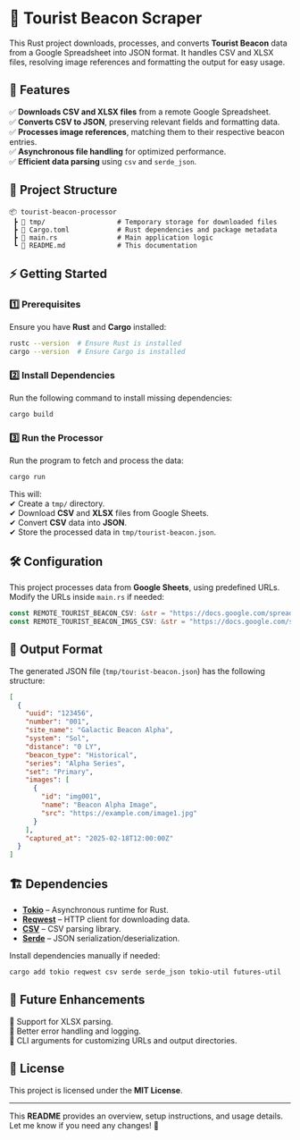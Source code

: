 # 🚀 Tourist Beacon Scraper

This Rust project downloads, processes, and converts **Tourist Beacon** data from a Google Spreadsheet into JSON format. It handles CSV and XLSX files, resolving image references and formatting the output for easy usage.  

## 📌 Features  
✅ **Downloads CSV and XLSX files** from a remote Google Spreadsheet.  
✅ **Converts CSV to JSON**, preserving relevant fields and formatting data.  
✅ **Processes image references**, matching them to their respective beacon entries.  
✅ **Asynchronous file handling** for optimized performance.  
✅ **Efficient data parsing** using `csv` and `serde_json`.  

## 📂 Project Structure  

```
📦 tourist-beacon-processor
 ┣ 📂 tmp/                  # Temporary storage for downloaded files
 ┣ 📜 Cargo.toml            # Rust dependencies and package metadata
 ┣ 📜 main.rs               # Main application logic
 ┗ 📜 README.md             # This documentation
```

## ⚡ Getting Started  

### 1️⃣ Prerequisites  
Ensure you have **Rust** and **Cargo** installed:  
```sh
rustc --version  # Ensure Rust is installed
cargo --version  # Ensure Cargo is installed
```

### 2️⃣ Install Dependencies  
Run the following command to install missing dependencies:  
```sh
cargo build
```

### 3️⃣ Run the Processor  
Run the program to fetch and process the data:  
```sh
cargo run
```

This will:  
✔ Create a `tmp/` directory.  
✔ Download **CSV** and **XLSX** files from Google Sheets.  
✔ Convert **CSV** data into **JSON**.  
✔ Store the processed data in `tmp/tourist-beacon.json`.  

## 🛠 Configuration  
This project processes data from **Google Sheets**, using predefined URLs. Modify the URLs inside `main.rs` if needed:  

```rust
const REMOTE_TOURIST_BEACON_CSV: &str = "https://docs.google.com/spreadsheets/d/...";
const REMOTE_TOURIST_BEACON_IMGS_CSV: &str = "https://docs.google.com/spreadsheets/d/...";
```

## 📜 Output Format  
The generated JSON file (`tmp/tourist-beacon.json`) has the following structure:

```json
[
  {
    "uuid": "123456",
    "number": "001",
    "site_name": "Galactic Beacon Alpha",
    "system": "Sol",
    "distance": "0 LY",
    "beacon_type": "Historical",
    "series": "Alpha Series",
    "set": "Primary",
    "images": [
      {
        "id": "img001",
        "name": "Beacon Alpha Image",
        "src": "https://example.com/image1.jpg"
      }
    ],
    "captured_at": "2025-02-18T12:00:00Z"
  }
]
```

## 🏗 Dependencies  
- **[Tokio](https://crates.io/crates/tokio)** – Asynchronous runtime for Rust.  
- **[Reqwest](https://crates.io/crates/reqwest)** – HTTP client for downloading data.  
- **[CSV](https://crates.io/crates/csv)** – CSV parsing library.  
- **[Serde](https://crates.io/crates/serde)** – JSON serialization/deserialization.  

Install dependencies manually if needed:  
```sh
cargo add tokio reqwest csv serde serde_json tokio-util futures-util
```

## 🚀 Future Enhancements  
🔹 Support for XLSX parsing.  
🔹 Better error handling and logging.  
🔹 CLI arguments for customizing URLs and output directories.  

## 📜 License  
This project is licensed under the **MIT License**.  

---

This **README** provides an overview, setup instructions, and usage details. Let me know if you need any changes! 🚀
